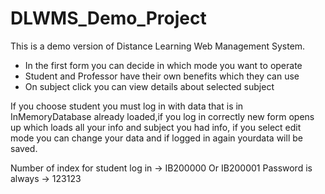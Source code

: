 # DLWMS_Demo_Project
 
This is a demo version of Distance Learning Web Management System. 

- In the first form you can decide in which mode you want to operate
- Student and Professor have their own benefits which they can use
- On subject click you can view details about selected subject

If you choose student you must log in with data that is in InMemoryDatabase already loaded,if you log in correctly new form opens up which loads all your info and subject you had info, if you select edit mode you can change your data and if logged in again yourdata will be saved.


Number of index for student log in -> IB200000 Or IB200001
Password is always -> 123123

